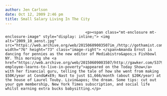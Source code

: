 ```yaml
---
author: Jen Carlson
date: Oct 12, 2009 2:46 pm
title: Small Salary Living In The City
---
```


	
										<p><span class="mt-enclosure mt-enclosure-image" style="display: inline;"> <img alt="2009_10_aenst.jpg" src="https://web.archive.org/web/20150609003507im_/http://gothamist.com/attachments/jen/2009_10_aenst.jpg" width="76" height="73" class="image-right"> </span>Amanda Ernst is dancing for pennies as the new editor of Mediabistro&apos;s Fishbowl NY. This morning she <a href="https://web.archive.org/web/20150609003507/http://gawker.com/5379735/mediabistro-employee-learns-to-live-in-poverty">appeared on the Today Show</a> with her financial guru, telling the tale of how she went from making $50K/year at Cond&#xE9; Nast to just $1,666/month (about $20K/year) at the house of Laurel Touby. Livin&apos; the dream. Some tips: cut out your gym membership, New York Times subscription, and social life whilst earning extra bucks babysitting.</p>					
										
									
				
